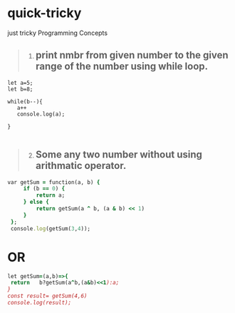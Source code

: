 # quick-tricky
just tricky Programming Concepts


> 1. <h2>print  nmbr from given number to the given range of the number using while loop.

 ```
 let a=5;
let b=8;

while(b--){
    a++
    console.log(a);  
     
}


 ```

 >2. <h2>Some any two number without using arithmatic operator.
  
```Ruby
var getSum = function(a, b) {
     if (b == 0) {
         return a;
     } else {
         return getSum(a ^ b, (a & b) << 1)
     }
 };
 console.log(getSum(3,4));
```

 <h1>                              OR </h1>
   
```Ruby
let getSum=(a,b)=>{
 return   b?getSum(a^b,(a&b)<<1):a;
}
const result= getSum(4,6)
console.log(result);
```
